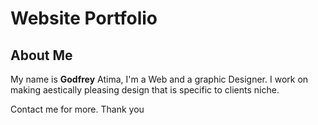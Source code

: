 # Website Portfolio
## About Me

My name is <b>Godfrey</b> Atima, I'm  a Web and a graphic Designer. I work on making aestically pleasing design that is specific to clients niche. 

Contact me for more. Thank you
